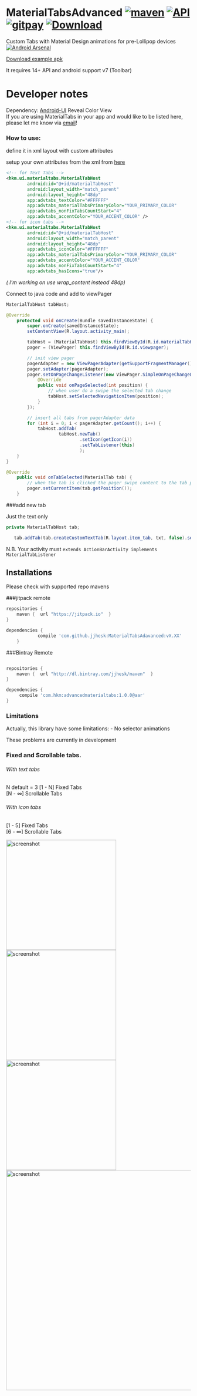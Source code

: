 MaterialTabsAdvanced [![maven](https://img.shields.io/github/tag/jjhesk/MaterialTabsAdavanced.svg?label=maven)](https://jitpack.io/#jjhesk/MaterialTabsAdavanced/) [![API](https://img.shields.io/badge/API-17%2B-brightgreen.svg?style=flat)](https://android-arsenal.com/api?level=17) [![gitpay](http://fc07.deviantart.net/fs70/f/2012/336/f/9/little_pixel_heart_by_tiny_bear-d5mtwiu.gif)](https://gratipay.com/jjhesk/)  [ ![Download](https://api.bintray.com/packages/jjhesk/maven/advancedmaterialtabs/images/download.svg) ](https://bintray.com/jjhesk/maven/advancedmaterialtabs/_latestVersion)
============

Custom Tabs with Material Design animations for pre-Lollipop devices<br>
[![Android Arsenal](https://img.shields.io/badge/Android%20Arsenal-MaterialTabs-brightgreen.svg?style=flat)](https://android-arsenal.com/details/1/1105)


[Download example apk](https://raw.github.com/neokree/MaterialTabs/master/example.apk)

It requires 14+ API and android support v7 (Toolbar)

# Developer notes

Dependency: [Android-UI](https://github.com/markushi/android-ui) Reveal Color View <br>
If you are using MaterialTabs in your app and would like to be listed here, please let me know via [email](mailto:hesk.kam@101medialab.com)! <br>

<h3>How to use:</h3>
define it in xml layout with custom attributes

setup your own attributes from the xml from [here](https://github.com/jjhesk/MaterialTabsAdavanced/blob/master/MaterialTabsModule/src/main/res/values/attrs.xml)

```xml
<!-- for Text Tabs -->
<hkm.ui.materialtabs.MaterialTabHost
        android:id="@+id/materialTabHost"
        android:layout_width="match_parent"
        android:layout_height="48dp"
        app:advtabs_textColor="#FFFFFF"
        app:advtabs_materialTabsPrimaryColor="YOUR_PRIMARY_COLOR"
        app:advtabs_nonFixTabsCountStart="4"
        app:advtabs_accentColor="YOUR_ACCENT_COLOR" />
<!-- for icon tabs -->
<hkm.ui.materialtabs.MaterialTabHost
        android:id="@+id/materialTabHost"
        android:layout_width="match_parent"
        android:layout_height="48dp"
        app:advtabs_iconColor="#FFFFFF"
        app:advtabs_materialTabsPrimaryColor="YOUR_PRIMARY_COLOR"
        app:advtabs_accentColor="YOUR_ACCENT_COLOR"
        app:advtabs_nonFixTabsCountStart="4"
        app:advtabs_hasIcons="true"/>
```
<em>( I'm working on use wrap_content instead 48dp)</em>

Connect to java code and add to viewPager
```java
MaterialTabHost tabHost;

@Override
	protected void onCreate(Bundle savedInstanceState) {
		super.onCreate(savedInstanceState);
		setContentView(R.layout.activity_main);

		tabHost = (MaterialTabHost) this.findViewById(R.id.materialTabHost);
		pager = (ViewPager) this.findViewById(R.id.viewpager);

		// init view pager
		pagerAdapter = new ViewPagerAdapter(getSupportFragmentManager());
		pager.setAdapter(pagerAdapter);
		pager.setOnPageChangeListener(new ViewPager.SimpleOnPageChangeListener() {
            @Override
            public void onPageSelected(int position) {
            	// when user do a swipe the selected tab change
                tabHost.setSelectedNavigationItem(position);
            }
        });

		// insert all tabs from pagerAdapter data
		for (int i = 0; i < pagerAdapter.getCount(); i++) {
            tabHost.addTab(
                    tabHost.newTab()
                            .setIcon(getIcon(i))
                            .setTabListener(this)
                            );
    }
}

@Override
	public void onTabSelected(MaterialTab tab) {
		// when the tab is clicked the pager swipe content to the tab position
		pager.setCurrentItem(tab.getPosition());
	}

```

###add new tab

Just the text only
```java
private MaterialTabHost tab;

   tab.addTab(tab.createCustomTextTab(R.layout.item_tab, txt, false).setTabListener(this));

```

N.B. Your activity must <code>extends ActionBarActivity implements MaterialTabListener</code>


## Installations
Please check with supported repo mavens

###jitpack remote
```gradle
repositories {
    maven {  url "https://jitpack.io"  }
}

dependencies {
	        compile 'com.github.jjhesk:MaterialTabsAdavanced:vX.XX'
	}
```

###Bintray Remote
```gradle

repositories {
    maven {  url "http://dl.bintray.com/jjhesk/maven"  }
}

dependencies {
     compile 'com.hkm:advancedmaterialtabs:1.0.0@aar'
}

```



<h3>Limitations</h3>
Actually, this library have some limitations:
- No selector animations

These problems are currently in development

### Fixed and Scrollable tabs.
###### With text tabs
N default  = 3
[1 - N] Fixed Tabs <br>
[N - &infin;] Scrollable Tabs
###### With icon tabs
[1 - 5] Fixed Tabs <br>
[6 - &infin;] Scrollable Tabs

<img src="https://raw.github.com/neokree/MaterialTabs/master/screen.jpg" alt="screenshot" width="300px" height="auto" />
<img src="https://raw.github.com/neokree/MaterialTabs/master/screen-icon.jpg" alt="screenshot" width="300px" height="auto" />
<img src="https://raw.github.com/neokree/MaterialTabs/master/screen-multitab.jpg" alt="screenshot" width="300px" height="auto" />
<img src="https://raw.github.com/neokree/MaterialTabs/master/screen-tablet.jpg" alt="screenshot" width="600px" height="auto" />
